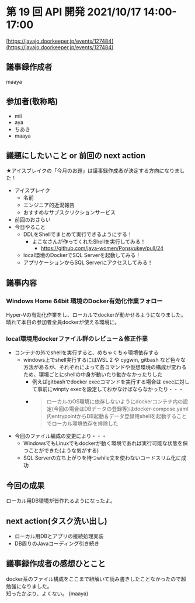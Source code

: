 # 第 19 回 API 開発 2021/10/17 14:00-17:00

[https://javajo.doorkeeper.jp/events/127484](https://javajo.doorkeeper.jp/events/127484)

## 議事録作成者
maaya

## 参加者(敬称略)
- mii
- aya
- ちあき
- maaya


## 議題にしたいこと or 前回の next action

★アイスブレイクの「今月のお題」は議事録作成者が決定する方向になりました！

- アイスブレイク
  - 名前
  - エンジニア的近況報告
  - おすすめなサブスクリクションサービス
- 前回のおさらい
- 今日やること
  - DDLをShellでまとめて実行できるようにする！
    - よこなさんが作ってくれたShellを実行してみる！
      - https://github.com/java-women/Ponsyukey/pull/24
  - local環境のDockerでSQL Serverを起動してみる！
  - アプリケーションからSQL Serverにアクセスしてみる！

## 議事内容
### Windows Home 64bit 環境のDocker有効化作業フォロー
Hyper-Vの有効化作業をし、ローカルでdockerが動かせるようになりました。    
晴れて本日の参加者全員dockerが使える環境に。

### local環境用dockerファイル群のレビュー＆修正作業
- コンテナの外でshellを実行すると、めちゃくちゃ環境依存する
  - windows上でshell実行するにはWSL 2 や cygwin, gitbash など色々な方法があるが、それぞれによって各コマンドや仮想環境の構成が変わるため、環境ごとにshellの中身が動いたり動かなかったりした
    - 例えばgitbashでdocker execコマンドを実行する場合は execに対して事前にwinpty execを設定しておかなけばならなかったり・・・
    - > ローカルのOS環境に依存しないようにdockerコンテナ内の設定(今回の場合はDBデータの登録等)はdocker-compose.yaml内entrypointからDB起動＆データ登録用shellを起動することでローカル環境依存を排除した
- 今回のファイル編成の変更により・・・
  - WindowsでもLinuxでもdockerが動く環境であれば実行可能な状態を保つことができた(ような気がする)
  - SQL Serverの立ち上がりを待つwhile文を使わないコードスリム化に成功


## 今回の成果
ローカル用DB環境が皆作れるようになったよ。

## next action(タスク洗い出し)
- ローカル用DBとアプリの接続処理実装
- DB周りのJavaコーディング引き続き

## 議事録作成者の感想ひとこと
docker系のファイル構成をここまで紐解いて読み書きしたことなかったので超勉強になりました。    
知ったかぶり、よくない。
(maaya)
